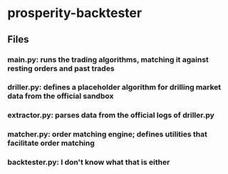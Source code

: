 # prosperity-backtester

## Files

### main.py: runs the trading algorithms, matching it against resting orders and past trades
### driller.py: defines a placeholder algorithm for drilling market data from the official sandbox
### extractor.py: parses data from the official logs of driller.py
### matcher.py: order matching engine; defines utilities that facilitate order matching
### backtester.py: I don't know what that is either